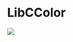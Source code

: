 # LibCColor
![](https://github.com/actions/hello-world/workflows/.github/workflows/main.yml/badge.svg)
